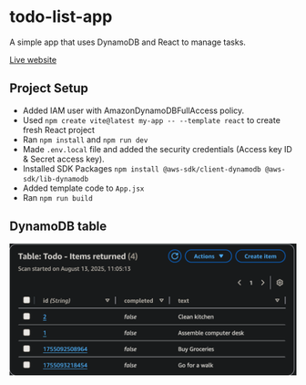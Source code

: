 # todo-list-app

A simple app that uses DynamoDB and React to manage tasks. 

[Live website ](https://todo-list-dynamodb.vercel.app/)

## Project Setup

- Added IAM user with AmazonDynamoDBFullAccess policy.
- Used ```npm create vite@latest my-app -- --template react``` to create fresh React project 
- Ran ```npm install``` and ```npm run dev``` 
- Made ```.env.local``` file and added the security credentials (Access key ID & Secret access key).
- Installed SDK Packages ```npm install @aws-sdk/client-dynamodb @aws-sdk/lib-dynamodb```
- Added template code to ```App.jsx```
- Ran ```npm run build```

## DynamoDB table

![DynamoDB table](src/table.png)
